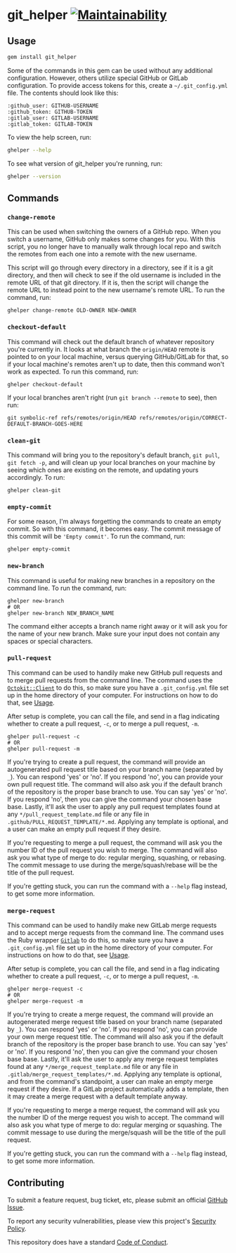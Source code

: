 # git_helper [![Maintainability](https://api.codeclimate.com/v1/badges/ce1bdd719cc21b7c22a6/maintainability)](https://codeclimate.com/github/emmasax4/git_helper/maintainability)

## Usage

```bash
gem install git_helper
```

Some of the commands in this gem can be used without any additional configuration. However, others utilize special GitHub or GitLab configuration. To provide access tokens for this, create a `~/.git_config.yml` file. The contents should look like this:

```
:github_user: GITHUB-USERNAME
:github_token: GITHUB-TOKEN
:gitlab_user: GITLAB-USERNAME
:gitlab_token: GITLAB-TOKEN
```

To view the help screen, run:
```bash
ghelper --help
```

To see what version of git_helper you're running, run:
```bash
ghelper --version
```

## Commands

### `change-remote`

This can be used when switching the owners of a GitHub repo. When you switch a username, GitHub only makes some changes for you. With this script, you no longer have to manually walk through local repo and switch the remotes from each one into a remote with the new username.

This script will go through every directory in a directory, see if it is a git directory, and then will check to see if the old username is included in the remote URL of that git directory. If it is, then the script will change the remote URL to instead point to the new username's remote URL. To run the command, run:

```
ghelper change-remote OLD-OWNER NEW-OWNER
```

### `checkout-default`

This command will check out the default branch of whatever repository you're currently in. It looks at what branch the `origin/HEAD` remote is pointed to on your local machine, versus querying GitHub/GitLab for that, so if your local machine's remotes aren't up to date, then this command won't work as expected. To run this command, run:

```
ghelper checkout-default
```

If your local branches aren't right (run `git branch --remote` to see), then run:

```
git symbolic-ref refs/remotes/origin/HEAD refs/remotes/origin/CORRECT-DEFAULT-BRANCH-GOES-HERE
```

### `clean-git`

This command will bring you to the repository's default branch, `git pull`, `git fetch -p`, and will clean up your local branches on your machine by seeing which ones are existing on the remote, and updating yours accordingly. To run:

```
ghelper clean-git
```

### `empty-commit`

For some reason, I'm always forgetting the commands to create an empty commit. So with this command, it becomes easy. The commit message of this commit will be `'Empty commit'`. To run the command, run:

```
ghelper empty-commit
```

### `new-branch`

This command is useful for making new branches in a repository on the command line. To run the command, run:

```
ghelper new-branch
# OR
ghelper new-branch NEW_BRANCH_NAME
```

The command either accepts a branch name right away or it will ask you for the name of your new branch. Make sure your input does not contain any spaces or special characters.

### `pull-request`

This command can be used to handily make new GitHub pull requests and to merge pull requests from the command line. The command uses the [`Octokit::Client`](https://octokit.github.io/octokit.rb/Octokit/Client.html) to do this, so make sure you have a `.git_config.yml` file set up in the home directory of your computer. For instructions on how to do that, see [Usage](#usage).

After setup is complete, you can call the file, and send in a flag indicating whether to create a pull request, `-c`, or to merge a pull request, `-m`.

```
ghelper pull-request -c
# OR
ghelper pull-request -m
```

If you're trying to create a pull request, the command will provide an autogenerated pull request title based on your branch name (separated by `_`). You can respond 'yes' or 'no'. If you respond 'no', you can provide your own pull request title. The command will also ask you if the default branch of the repository is the proper base branch to use. You can say 'yes' or 'no'. If you respond 'no', then you can give the command your chosen base base. Lastly, it'll ask the user to apply any pull request templates found at any `*/pull_request_template.md` file or any file in `.github/PULL_REQUEST_TEMPLATE/*.md`. Applying any template is optional, and a user can make an empty pull request if they desire.

If you're requesting to merge a pull request, the command will ask you the number ID of the pull request you wish to merge. The command will also ask you what type of merge to do: regular merging, squashing, or rebasing. The commit message to use during the merge/squash/rebase will be the title of the pull request.

If you're getting stuck, you can run the command with a `--help` flag instead, to get some more information.

### `merge-request`

This command can be used to handily make new GitLab merge requests and to accept merge requests from the command line. The command uses the Ruby wrapper [`Gitlab`](https://github.com/NARKOZ/gitlab) to do this, so make sure you have a `.git_config.yml` file set up in the home directory of your computer. For instructions on how to do that, see [Usage](#usage).

After setup is complete, you can call the file, and send in a flag indicating whether to create a pull request, `-c`, or to merge a pull request, `-m`.

```
ghelper merge-request -c
# OR
ghelper merge-request -m
```

If you're trying to create a merge request, the command will provide an autogenerated merge request title based on your branch name (separated by `_`). You can respond 'yes' or 'no'. If you respond 'no', you can provide your own merge request title. The command will also ask you if the default branch of the repository is the proper base branch to use. You can say 'yes' or 'no'. If you respond 'no', then you can give the command your chosen base base. Lastly, it'll ask the user to apply any merge request templates found at any `*/merge_request_template.md` file or any file in `.gitlab/merge_request_templates/*.md`. Applying any template is optional, and from the command's standpoint, a user can make an empty merge request if they desire. If a GitLab project automatically adds a template, then it may create a merge request with a default template anyway.

If you're requesting to merge a merge request, the command will ask you the number ID of the merge request you wish to accept. The command will also ask you what type of merge to do: regular merging or squashing. The commit message to use during the merge/squash will be the title of the pull request.

If you're getting stuck, you can run the command with a `--help` flag instead, to get some more information.

## Contributing

To submit a feature request, bug ticket, etc, please submit an official [GitHub Issue](https://github.com/emmasax4/git_helper/issues/new).

To report any security vulnerabilities, please view this project's [Security Policy](https://github.com/emmasax4/git_helper/security/policy).

This repository does have a standard [Code of Conduct](https://github.com/emmasax4/git_helper/blob/main/.github/code_of_conduct.md).
